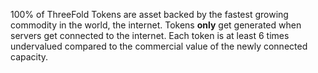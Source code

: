 100% of ThreeFold Tokens are asset backed by the fastest growing commodity in the world, the internet. Tokens <strong>only</strong> get generated when servers get connected to the internet. Each token is at least 6 times undervalued compared to the commercial value of the newly connected capacity.

